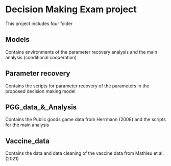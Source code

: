 # Decision Making Exam project
This project includes four folder
## Models
Contains environments of the parameter recovery analysis and the main analysis (conditional cooperation)
## Parameter recovery 
Contains the scripts for parameter recovery of the parameters in the proposed decision making model
## PGG_data_&_Analysis 
Contains the Public goods game data from Herrmann (2008) and the scripts for the main analysis
## Vaccine_data
Contains the data and data cleaning of the vaccine data from Mathieu et al. (2021)
 